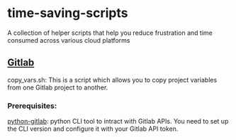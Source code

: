 # time-saving-scripts
A collection of helper scripts that help you reduce frustration and time consumed across various cloud platforms

## [Gitlab](./gitlab)

copy_vars.sh: This is a script which allows you to copy project variables from one Gitlab project to another.

### Prerequisites:

[python-gitlab](https://python-gitlab.readthedocs.io/en/stable/): python CLI tool to intract with Gitlab APIs. You need to set up the CLI version and configure it with your Gitlab API token.


